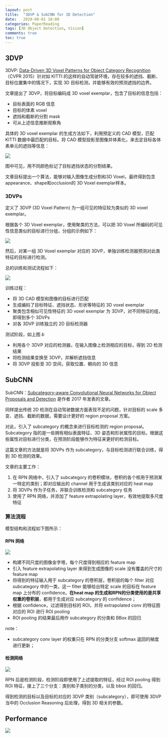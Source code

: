 ```yaml
---
layout: post
title:  "3DVP & SubCNN for 3D Detection"
date:   2020-08-01 18:00
categories: PaperReading 
tags: [3D Object Detection, Vision]
comments: true
toc: true
---
```


## 3DVP

3DVP: [Data-Driven 3D Voxel Patterns for Object Category Recognition]() （CVPR 2015）针对如 KITTI 的这样的自动驾驶环境，存在较多的遮挡、截断、目标位置集中的情况下，实现 3D 目标检测，并能够有效的预测遮挡的边界。

文章提出了 3DVP，将目标编码成 3D voxel exemplar，包含了目标的信息包括：

* 目标表面的 RGB 信息
* 目标的体素 voxel
* 遮挡和截断的分割 mask
* 可从上述信息推断观察角

具体的 3D voxel exemplar 的生成方法如下，利用预定义的 CAD 模型，匹配 KITTI 数据中最匹配的目标。将 CAD 模型投影至图像并体素化，来去定目标各体素单元的遮挡等信息：

![](https://glimg.oss-cn-shanghai.aliyuncs.com/test/20200901165321.png)

图中可见，用不同颜色标记了目标遮挡状态的分割结果。

文章目标提出一个算法，能够对输入图像生成分割和3D Voxel，最终得到包含appearance、shape和occlusion的 3D Voxel exemplar样本。


### 3DVPs

定义了 3DVP (3D Voxel Pattern) 为一组可见的特征较为类似的 3D voxel exemplar。

根据各个 3D Voxel exemplar，使用聚类的方法，可以把 3D Voxel 所编码的可见性信息类似的目标进行分组，分组的示例如下：

![](https://glimg.oss-cn-shanghai.aliyuncs.com/test/20200901184925.png)

然后，对某一组 3D Voxel exemplar 对应的 3DVP，单独训练检测器预测对此类特征的目标进行检测。



总的训练和测试流程如下：

![](https://glimg.oss-cn-shanghai.aliyuncs.com/test/20200901190556.png)

训练过程：

* 将 3D CAD 模型和图像的目标进行匹配
* 生成编码了目标特征、遮挡状态、形状等特征的 3D voxel exemplar
* 聚类包含相似可见性特征的 3D voxel exemplar 为 3DVP，对不同特征的组，即得到多个 3DVPs
* 对各 3DVP 训练独立的 2D 目标检测器

测试阶段，如上图 $b$

* 利用各个 3DVP 对应的检测器，在输入图像上检测相应的目标，得到 2D 检测结果
* 将检测结果变换至 3DVP，并解析遮挡信息
* 将 3DVP 投影至 3D 空间，获取位置、朝向的 3D 信息



## SubCNN

SubCNN：[Subcategory-aware Convolutional Neural Networks for Object Proposals and Detection]() 是作者 2017 年发表的文章。

同样提出传统 2D 检测在自动驾驶数据方面表现不足的问题，针对目标的 scale 多变、遮挡、截断的数据，需要设计更好的 region proposal 方案。

对此，引入了 subcategory 的概念来进行目标检测的 region proposal。Subcategory 指的是一些拥有相似表面特征、3D 姿态和形状属性的目标。根据这些属性对目标进行分类，在预测阶段能够作为特征来更好的检测目标。

这篇文章的方法就是将 3DVPs 作为 subcategory，与目标检测进行联合训练，得到 3D 检测的效果。


文章的主要工作：

1. 在 RPN 网络中，引入了 subcategory 的卷积模块，卷积的各个核用于预测某一特定的类别；即对应输出的 channel 用于生成该类别对应的 heat map
2. 将 3DVPs 作为子任务，并联合训练检测和 subcategory 任务
3. 使用了 RPN 网络，并添加了 feature extrapolating layer，有效地提取多尺度特征


### 算法流程

模型结构和流程如下图所示：

#### RPN 网络
![](https://glimg.oss-cn-shanghai.aliyuncs.com/test/20200904164450.png)

* 构建不同尺度的图像金字塔，每个尺度得到相应的 feature map
* 引入 feature extrapolating layer 来得到生成图像的 scale 没有覆盖的尺寸的 feature map
* 将得到的特征输入用于 subcategory 的卷积层，卷积层的每个 filter 对应 subcategory 中的一类，这一 filter 能够给出特定 scale 的目标在 feature map 上分布的 confidence。**在heat map 的生成和RPN的分类使用的是共享权重的卷积层**，都用于生成对应 subcategory 的 confidence；
* 根据 confidence，过滤得到目标的 ROI，并将 extrapolated conv 的特征图对应的 ROI 进行 ROI pooling
* ROI pooling 的结果最后用作 subcategory 的分类和 BBox 的回归

note：
 * subcategory conv layer 的权重只在 RPN 的分类分支 softmax 返回的梯度进行更新；

#### 检测网络

![](https://glimg.oss-cn-shanghai.aliyuncs.com/test/20200904164546.png)


RPN 后是检测阶段，检测阶段即使用了上述提取的特征，经过 ROI pooling 得到 ROI 特征，接上了三个分支：类别和子类别的分类，以及 bbox 的回归。


得到检测的目标以及目标的对应的 3DVP 类别（subcategory），即可使用 3DVP 当中的 Occlusion Reasoning 后处理，得到 3D 相关的参数。


## Performance

![](https://glimg.oss-cn-shanghai.aliyuncs.com/test/20200905163432.png)




















